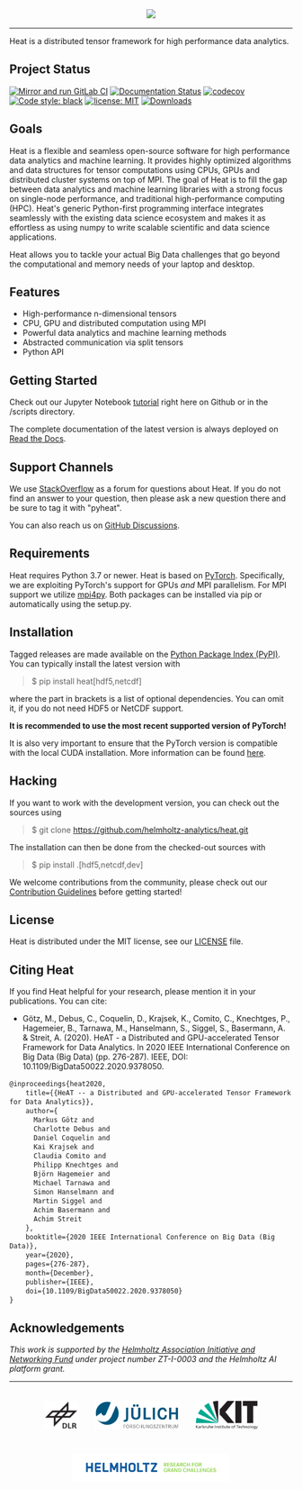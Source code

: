 <div align="center">
  <img src="https://raw.githubusercontent.com/helmholtz-analytics/heat/main/doc/images/logo.png">
</div>

---

Heat is a distributed tensor framework for high performance data analytics.

Project Status
--------------
[![Mirror and run GitLab CI](https://github.com/helmholtz-analytics/heat/actions/workflows/ci_cb.yml/badge.svg)](https://github.com/helmholtz-analytics/heat/actions/workflows/ci_cb.yml)
[![Documentation Status](https://readthedocs.org/projects/heat/badge/?version=latest)](https://heat.readthedocs.io/en/latest/?badge=latest)
[![codecov](https://codecov.io/gh/helmholtz-analytics/heat/branch/main/graph/badge.svg)](https://codecov.io/gh/helmholtz-analytics/heat)
[![Code style: black](https://img.shields.io/badge/code%20style-black-000000.svg)](https://github.com/psf/black)
[![license: MIT](https://img.shields.io/badge/License-MIT-blue.svg)](https://opensource.org/licenses/MIT)
[![Downloads](https://pepy.tech/badge/heat)](https://pepy.tech/project/heat)

Goals
-----

Heat is a flexible and seamless open-source software for high performance data
analytics and machine learning. It provides highly optimized algorithms and data
structures for tensor computations using CPUs, GPUs and distributed cluster
systems on top of MPI. The goal of Heat is to fill the gap between data
analytics and machine learning libraries with a strong focus on single-node
performance, and traditional high-performance computing (HPC). Heat's generic
Python-first programming interface integrates seamlessly with the existing data
science ecosystem and makes it as effortless as using numpy to write scalable
scientific and data science applications.

Heat allows you to tackle your actual Big Data challenges that go beyond the
computational and memory needs of your laptop and desktop.

Features
--------

* High-performance n-dimensional tensors
* CPU, GPU and distributed computation using MPI
* Powerful data analytics and machine learning methods
* Abstracted communication via split tensors
* Python API

Getting Started
---------------

Check out our Jupyter Notebook [tutorial](https://github.com/helmholtz-analytics/heat/blob/main/scripts/tutorial.ipynb)
right here on Github or in the /scripts directory.

The complete documentation of the latest version is always deployed on
[Read the Docs](https://heat.readthedocs.io/).

Support Channels
----------------

We use [StackOverflow](https://stackoverflow.com/tags/pyheat/) as a forum for questions about Heat.
If you do not find an answer to your question, then please ask a new question there and be sure to
tag it with "pyheat".

You can also reach us on [GitHub Discussions](https://github.com/helmholtz-analytics/heat/discussions).

Requirements
------------

Heat requires Python 3.7 or newer.
Heat is based on [PyTorch](https://pytorch.org/). Specifically, we are exploiting
PyTorch's support for GPUs *and* MPI parallelism. For MPI support we utilize
[mpi4py](https://mpi4py.readthedocs.io). Both packages can be installed via pip
or automatically using the setup.py.


Installation
------------

Tagged releases are made available on the
[Python Package Index (PyPI)](https://pypi.org/project/heat/). You can typically
install the latest version with

> $ pip install heat[hdf5,netcdf]

where the part in brackets is a list of optional dependencies. You can omit
it, if you do not need HDF5 or NetCDF support.

**It is recommended to use the most recent supported version of PyTorch!**

It is also very important to ensure that the PyTorch version is compatible with the local CUDA installation.
More information can be found [here](https://pytorch.org/get-started/locally/).

Hacking
-------

If you want to work with the development version, you can check out the sources using

> $ git clone https://github.com/helmholtz-analytics/heat.git

The installation can then be done from the checked-out sources with

> $ pip install .[hdf5,netcdf,dev]

We welcome contributions from the community, please check out our [Contribution Guidelines](contributing.md) before getting started!

License
-------

Heat is distributed under the MIT license, see our
[LICENSE](LICENSE) file.

Citing Heat
-----------

If you find Heat helpful for your research, please mention it in your publications. You can cite:

- Götz, M., Debus, C., Coquelin, D., Krajsek, K., Comito, C., Knechtges, P., Hagemeier, B., Tarnawa, M., Hanselmann, S., Siggel, S., Basermann, A. & Streit, A. (2020). HeAT - a Distributed and GPU-accelerated Tensor Framework for Data Analytics. In 2020 IEEE International Conference on Big Data (Big Data) (pp. 276-287). IEEE, DOI: 10.1109/BigData50022.2020.9378050.

```
@inproceedings{heat2020,
    title={{HeAT -- a Distributed and GPU-accelerated Tensor Framework for Data Analytics}},
    author={
      Markus Götz and
      Charlotte Debus and
      Daniel Coquelin and
      Kai Krajsek and
      Claudia Comito and
      Philipp Knechtges and
      Björn Hagemeier and
      Michael Tarnawa and
      Simon Hanselmann and
      Martin Siggel and
      Achim Basermann and
      Achim Streit
    },
    booktitle={2020 IEEE International Conference on Big Data (Big Data)},
    year={2020},
    pages={276-287},
    month={December},
    publisher={IEEE},
    doi={10.1109/BigData50022.2020.9378050}
}
```

Acknowledgements
----------------

*This work is supported by the [Helmholtz Association Initiative and
Networking Fund](https://www.helmholtz.de/en/about_us/the_association/initiating_and_networking/)
under project number ZT-I-0003 and the Helmholtz AI platform grant.*

---

<div align="center">
  <a href="https://www.dlr.de/EN/Home/home_node.html"><img src="https://raw.githubusercontent.com/helmholtz-analytics/heat/master/doc/images/dlr_logo.svg" height="50px" hspace="3%" vspace="20px"></a><a href="https://www.fz-juelich.de/portal/EN/Home/home_node.html"><img src="https://raw.githubusercontent.com/helmholtz-analytics/heat/master/doc/images/fzj_logo.svg" height="50px" hspace="3%" vspace="20px"></a><a href="http://www.kit.edu/english/index.php"><img src="https://raw.githubusercontent.com/helmholtz-analytics/heat/master/doc/images/kit_logo.svg" height="50px" hspace="3%" vspace="20px"></a><a href="https://www.helmholtz.de/en/"><img src="https://raw.githubusercontent.com/helmholtz-analytics/heat/master/doc/images/helmholtz_logo.svg" height="50px" hspace="3%" vspace="20px"></a>
</div>
